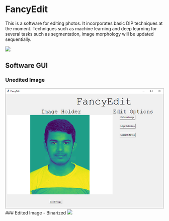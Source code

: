 # FancyEdit
This is a software for editing photos. It incorporates basic DIP techniques at the moment. Techniques such as machine learning and deep learning for several tasks such as segmentation, image morphology will be updated sequentially. 

<img src="image/logoFancyedit.PNG" />

## Software GUI 
### Unedited Image
<img src=" image/unedited.PNG"/>
### Edited Image - Binarized
<img src="image/edited.PNG"/>
